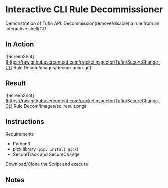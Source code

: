 Interactive CLI Rule Decommissioner 
====================

Demonstration of Tufin API.  Decommission(remove/disable) a rule from an interactive shell/CLI

In Action
---------
![ScreenShot](https://raw.githubusercontent.com/packetinspector/Tufin/SecureChange-CLI Rule Decom/images/decom-anim.gif)

Result
---------
![ScreenShot](https://raw.githubusercontent.com/packetinspector/Tufin/SecureChange-CLI Rule Decom/images/sc_result.png)

Instructions
---------
Requirements

-  Python3
-  pick library (```pip3 install pick```)
-  SecureTrack and SecureChange

Download/Clone the Script and execute

Notes
-------
